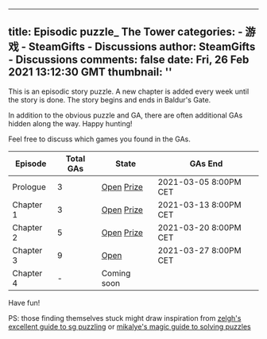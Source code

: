 
---
title: Episodic puzzle_ The Tower
categories: 
    - 游戏
    - SteamGifts - Discussions
author: SteamGifts - Discussions
comments: false
date: Fri, 26 Feb 2021 13:12:30 GMT
thumbnail: ''
---

<div>   
<p>This is an episodic story puzzle. A new chapter is added every week until the story is done. The story begins and ends in Baldur's Gate.</p>
<p>In addition to the obvious puzzle and GA, there are often additional GAs hidden along the way. Happy hunting!</p>
<p>Feel free to discuss which games you found in the GAs.</p>
<table>
<thead>
<tr>
<th>Episode</th>
<th>Total GAs</th>
<th>State</th>
<th>GAs End</th>
</tr>
</thead>
<tbody>
<tr>
<td>Prologue</td>
<td>3</td>
<td><a href="http://www.itstoohard.com/puzzle/YLrUO2b1" rel="nofollow noopener" target="_blank">Open</a> <a href="https://www.steamgifts.com/giveaway/JvtQz/baldurs-gate-enhanced-edition">Prize</a></td>
<td>2021-03-05 8:00PM CET</td>
</tr>
<tr>
<td>Chapter 1</td>
<td>3</td>
<td><a href="http://www.itstoohard.com/puzzle/5LMsSmXe" rel="nofollow noopener" target="_blank">Open</a> <a href="https://www.steamgifts.com/giveaway/djZNR/baldurs-gate-ii-enhanced-edition">Prize</a></td>
<td>2021-03-13 8:00PM CET</td>
</tr>
<tr>
<td>Chapter 2</td>
<td>5</td>
<td><a href="http://www.itstoohard.com/puzzle/d3s5fsIL" rel="nofollow noopener" target="_blank">Open</a> <a href="https://www.steamgifts.com/giveaway/siNYT/solasta-crown-of-the-magister">Prize</a></td>
<td>2021-03-20 8:00PM CET</td>
</tr>
<tr>
<td>Chapter 3</td>
<td>9</td>
<td><a href="http://www.itstoohard.com/puzzle/tJWNiQId" rel="nofollow noopener" target="_blank">Open</a></td>
<td>2021-03-27 8:00PM CET</td>
</tr>
<tr>
<td>Chapter 4</td>
<td>-</td>
<td>Coming soon</td>
</tr>
</tbody>
</table>
<p>Have fun!</p>
<p>PS: those finding themselves stuck might draw inspiration from <a href="https://www.steamgifts.com/discussion/TLR8m/zelgh-magic-guide-to-basic-sg-puzzling-update-october-2017">zelgh's excellent guide to sg puzzling</a> or <a href="https://www.steamgifts.com/discussion/ZYBWU/mikalyes-magic-guide-to-solving-and-writing-puzzles-ver-4">mikalye's magic guide to solving puzzles</a></p>  
</div>
            